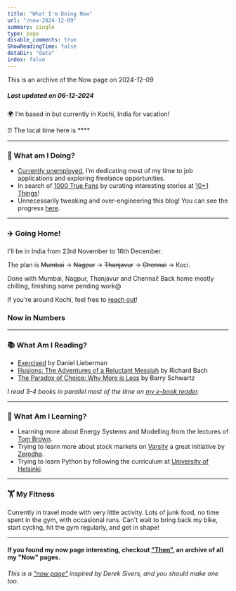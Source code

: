 ```yaml
---
title: "What I'm Doing Now"
url: "/now-2024-12-09"
summary: single
type: page
disable_comments: true
ShowReadingTime: false
dataDir: "data"
index: false
---
```


This is an archive of the Now page on 2024-12-09

##### Last updated on 06-12-2024

🌍 I’m based in **[](https://what3words.com/inferior.reserved.drives)** but currently in Kochi, India for vacation!

⏰ The local time here is ****  



---

### 🔨 What am I Doing?

-  [Currently unemployed](/hire), I’m dedicating most of my time to job applications and exploring freelance opportunities.
- In search of [1000 True Fans](https://kk.org/thetechnium/1000-true-fans/) by curating interesting stories at [10+1 Things](https://newsletter.rishikeshs.com/)!
- Unnecessarily tweaking and over-engineering this blog! You can see the progress [here](/log).

---

### ✈️ Going Home!

I'll be in India from 23rd November to 16th December.

The plan is ~~Mumbai~~ → ~~Nagpur~~ → ~~Thanjavur~~ → ~~Chennai~~ → Koci.   

Done with Mumbai, Nagpur, Thanjavur and Chennai! Back home mostly chilling, finishing some pending work@

If you're around Kochi, feel free to [reach out](/contact)!

### Now in Numbers



---



### 📚 What Am I Reading?

- [Exercised](https://geni.us/rs-exercised) by Daniel Lieberman
- [Illusions: The Adventures of a Reluctant Messiah](https://geni.us/rs-illusions) by Richard Bach
- [The Paradox of Choice: Why More is Less](https://geni.us/rsh-paradox-choice) by Barry Schwartz

*I read 3-4 books in parallel most of the time on [my e-book reader](https://geni.us/rsh-kindle-paperwhite).*

---

### 📝 What Am I Learning?
- Learning more about Energy Systems and Modelling from the lectures of [Tom Brown](https://nworbmot.org/teaching.html).
- Trying to learn more about stock markets on [Varsity](https://zerodha.com/varsity/) a great initiative by [Zerodha](https://zerodha.com/open-account?c=KSO559).
- Trying to learn Python by following the curriculum at [University of Helsinki](https://programming-24.mooc.fi/).

---


<!-- 
### 📺 What Am I Watching?
- Finished watching [Lost (2004)](/watch/lost). What a show! 
---  -->

### 🏋 My Fitness

Currently in travel mode with very little activity. Lots of junk food, no time spent in the gym, with occasional runs. Can't wait to bring back my bike, start cycling, hit the gym regularly, and get in shape!

<!--  

I'm currently focused on transforming my body and reducing my body fat to below 25%. This involves a lot of protein and long walks to ensure I'm in a calorie deficit while building muscle and losing fat.

I'm now doing strength training 3x a week, following [Greg Nuckol's beginner program](https://www.boostcamp.app/coaches/greg-nuckols/greg-nuckols-beginner-program) on Boostcamp. On gym days, I try to walk 5km and on other days I try to do light jogs. [My ankle](/journal/ankle-sprain/) is feeling better, and the doctor has given the green light for short runs and squats with light weights. I still feel a bit uneasy with deep squats at the lower position. Need a bit more work on the stability part, few more rehab sessions to go. Can't wait to run freely!

##### For my latest fitness updates, read my [fitness log](/fitness-log). It's interesting, I promise.


-->




---


#### If you found my now page interesting, checkout ["Then"](/then), an archive of all my "Now" pages.


###### This is a ["now page"](https://nownownow.com/) inspired by Derek Sivers, and you should make one too.